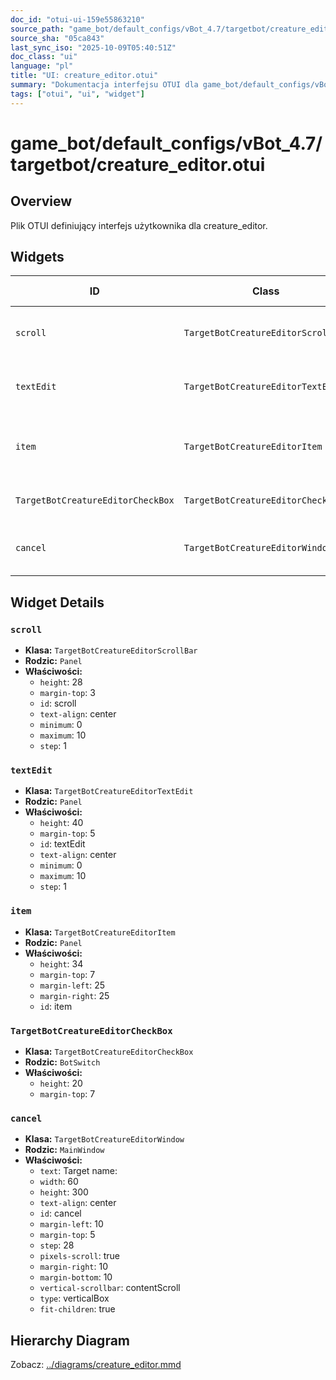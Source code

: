 ```yaml
---
doc_id: "otui-ui-159e55863210"
source_path: "game_bot/default_configs/vBot_4.7/targetbot/creature_editor.otui"
source_sha: "05ca843"
last_sync_iso: "2025-10-09T05:40:51Z"
doc_class: "ui"
language: "pl"
title: "UI: creature_editor.otui"
summary: "Dokumentacja interfejsu OTUI dla game_bot/default_configs/vBot_4.7/targetbot/creature_editor.otui"
tags: ["otui", "ui", "widget"]
---
```


# game_bot/default_configs/vBot_4.7/targetbot/creature_editor.otui

## Overview

Plik OTUI definiujący interfejs użytkownika dla creature_editor.

## Widgets

| ID | Class | Parent | Key Properties |
|----|-------|--------|----------------|
| `scroll` | `TargetBotCreatureEditorScrollBar` | `Panel` | height=28, margin-top=3, id=scroll |
| `textEdit` | `TargetBotCreatureEditorTextEdit` | `Panel` | height=40, margin-top=5, id=textEdit |
| `item` | `TargetBotCreatureEditorItem` | `Panel` | height=34, margin-top=7, margin-left=25 |
| `TargetBotCreatureEditorCheckBox` | `TargetBotCreatureEditorCheckBox` | `BotSwitch` | height=20, margin-top=7 |
| `cancel` | `TargetBotCreatureEditorWindow` | `MainWindow` | text=Target name:, width=60, height=300 |

## Widget Details

### `scroll`

- **Klasa:** `TargetBotCreatureEditorScrollBar`
- **Rodzic:** `Panel`
- **Właściwości:**
  - `height`: 28
  - `margin-top`: 3
  - `id`: scroll
  - `text-align`: center
  - `minimum`: 0
  - `maximum`: 10
  - `step`: 1

### `textEdit`

- **Klasa:** `TargetBotCreatureEditorTextEdit`
- **Rodzic:** `Panel`
- **Właściwości:**
  - `height`: 40
  - `margin-top`: 5
  - `id`: textEdit
  - `text-align`: center
  - `minimum`: 0
  - `maximum`: 10
  - `step`: 1

### `item`

- **Klasa:** `TargetBotCreatureEditorItem`
- **Rodzic:** `Panel`
- **Właściwości:**
  - `height`: 34
  - `margin-top`: 7
  - `margin-left`: 25
  - `margin-right`: 25
  - `id`: item

### `TargetBotCreatureEditorCheckBox`

- **Klasa:** `TargetBotCreatureEditorCheckBox`
- **Rodzic:** `BotSwitch`
- **Właściwości:**
  - `height`: 20
  - `margin-top`: 7

### `cancel`

- **Klasa:** `TargetBotCreatureEditorWindow`
- **Rodzic:** `MainWindow`
- **Właściwości:**
  - `text`: Target name:
  - `width`: 60
  - `height`: 300
  - `text-align`: center
  - `id`: cancel
  - `margin-left`: 10
  - `margin-top`: 5
  - `step`: 28
  - `pixels-scroll`: true
  - `margin-right`: 10
  - `margin-bottom`: 10
  - `vertical-scrollbar`: contentScroll
  - `type`: verticalBox
  - `fit-children`: true

## Hierarchy Diagram

Zobacz: [../diagrams/creature_editor.mmd](../diagrams/creature_editor.mmd)
